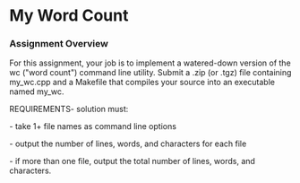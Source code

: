 
<h1>My Word Count</h1>

<h3>Assignment Overview</h3>
<p>For this assignment, your job is to implement a watered-down version of the wc ("word count") command line utility.  Submit a .zip (or .tgz) file containing my_wc.cpp and a Makefile that compiles your source into an executable named my_wc.
</p>

<p>REQUIREMENTS- solution must:</p>
<p>- take 1+ file names as command line options</p>
<p>- output the number of lines, words, and characters for each file</p>
<p>- if more than one file, output the total number of lines, words, and characters.</p>
